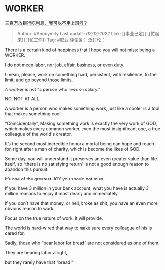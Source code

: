 # WORKER
[三百万放银行吃利息，我可以不用上班吗？](https://www.zhihu.com/question/525273331/answer/2777702915)

> Author: #Anonymity
> Last update: *02/12/2022*
> Link: [[事业已定]] [[忙起来]]  [[忙工作]]
> Tag: #职业
> 评论区：
> 泛讨论：

There is a certain kind of happiness that I hope you will not miss: being a WORKER.

I do not mean labor, nor job, affair, business, or even duty.

I mean, please, work on something hard, persistent, with resilience, to the limit, and go beyond those limits.

A worker is not “a person who lives on salary.”

NO, NOT AT ALL.

A worker is a person who makes something work, just like a cooler is a tool that makes something cool.

“Coincidentally”, Making something work is exactly the very work of GOD, which makes every common worker, even the most insignificant one, a true colleague of the world's creator.

It’s the second most incredible honor a mortal being can hope and reach for, right after a man of charity, which is become the likes of GOD.

Some day, you will understand it preserves an even greater value than life itself, so “there is no satisfying return” is not a good enough reason to abandon this pursuit.

It’s one of the greatest JOY you should not miss.

If you have 3 million in your bank account, what you have is actually 3 million reasons to enjoy it most dearly and immediately.

If you don’t have that money, or hell, broke as shit, you have an even more obvious reason to work.

Focus on the true nature of work, it will provide.

The world is hard-wired that way to make sure every colleague of his is cared for.

Sadly, those who “bear labor for bread” are not considered as one of them.

They are bearing labor alright,  

but they rarely have that “bread.”
